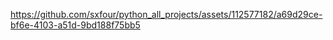 


https://github.com/sxfour/python_all_projects/assets/112577182/a69d29ce-bf6e-4103-a51d-9bd188f75bb5

